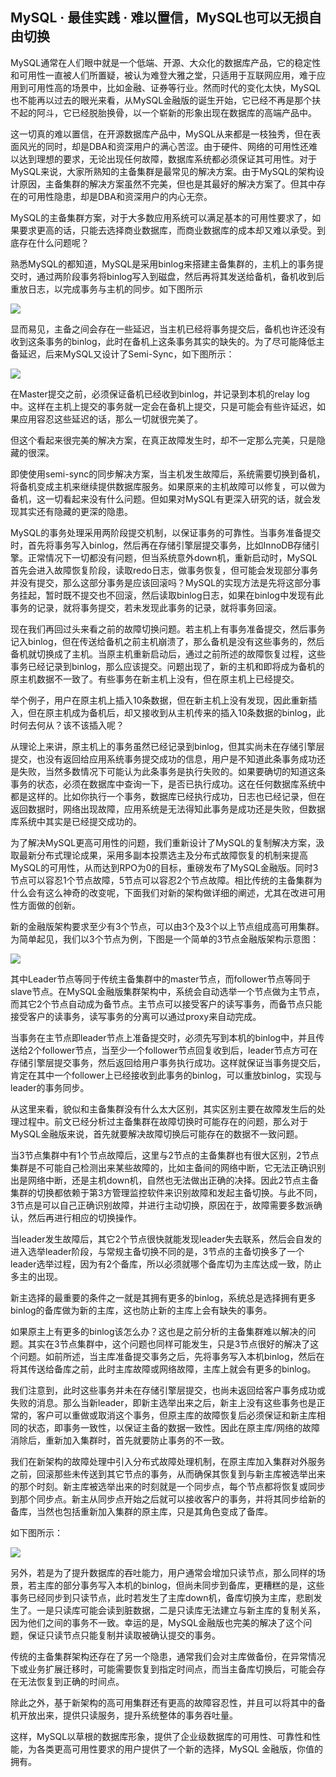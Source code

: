 ## MySQL · 最佳实践 · 难以置信，MySQL也可以无损自由切换


MySQL通常在人们眼中就是一个低端、开源、大众化的数据库产品，它的稳定性和可用性一直被人们所置疑，被认为难登大雅之堂，只适用于互联网应用，难于应用到可用性高的场景中，比如金融、证券等行业。然而时代的变化太快，MySQL也不能再以过去的眼光来看，从MySQL金融版的诞生开始，它已经不再是那个扶不起的阿斗，它已经脱胎换骨，以一个崭新的形象出现在数据库的高端产品中。  


这一切真的难以置信，在开源数据库产品中，MySQL从来都是一枝独秀，但在表面风光的同时，却是DBA和资深用户的满心苦涩。由于硬件、网络的可用性还难以达到理想的要求，无论出现任何故障，数据库系统都必须保证其可用性。对于MySQL来说，大家所熟知的主备集群是最常见的解决方案。由于MySQL的架构设计原因，主备集群的解决方案虽然不完美，但也是其最好的解决方案了。但其中存在的可用性隐患，却是DBA和资深用户的内心无奈。  


MySQL的主备集群方案，对于大多数应用系统可以满足基本的可用性要求了，如果要求更高的话，只能去选择商业数据库，而商业数据库的成本却又难以承受。到底存在什么问题呢？  


熟悉MySQL的都知道，MySQL是采用binlog来搭建主备集群的，主机上的事务提交时，通过两阶段事务将binlog写入到磁盘，然后再将其发送给备机，备机收到后重放日志，以完成事务与主机的同步。如下图所示  


![][0]  


显而易见，主备之间会存在一些延迟，当主机已经将事务提交后，备机也许还没有收到这条事务的binlog，此时在备机上这条事务其实的缺失的。为了尽可能降低主备延迟，后来MySQL又设计了Semi-Sync，如下图所示：  


![][1]  


在Master提交之前，必须保证备机已经收到binlog，并记录到本机的relay log中。这样在主机上提交的事务就一定会在备机上提交，只是可能会有些许延迟，如果应用容忍这些延迟的话，那么一切就很完美了。  


但这个看起来很完美的解决方案，在真正故障发生时，却不一定那么完美，只是隐藏的很深。  


即使使用semi-sync的同步解决方案，当主机发生故障后，系统需要切换到备机，将备机变成主机来继续提供数据库服务。如果原来的主机故障可以修复，可以做为备机，这一切看起来没有什么问题。但如果对MySQL有更深入研究的话，就会发现其实还有隐藏的更深的隐患。  


MySQL的事务处理采用两阶段提交机制，以保证事务的可靠性。当事务准备提交时，首先将事务写入binlog，然后再在存储引擎层提交事务，比如InnoDB存储引擎。正常情况下一切都没有问题，但当系统意外down机，重新启动时，MySQL首先会进入故障恢复阶段，读取redo日志，做事务恢复，但可能会发现部分事务并没有提交，那么这部分事务是应该回滚吗？MySQL的实现方法是先将这部分事务挂起，暂时既不提交也不回滚，然后读取binlog日志，如果在binlog中发现有此事务的记录，就将事务提交，若未发现此事务的记录，就将事务回滚。  


现在我们再回过头来看之前的故障切换问题。若主机上有事务准备提交，然后事务记入binlog，但在传送给备机之前主机崩溃了，那么备机是没有这些事务的，然后备机就切换成了主机。当原主机重新启动后，通过之前所述的故障恢复过程，这些事务已经记录到binlog，那么应该提交。问题出现了，新的主机和即将成为备机的原主机数据不一致了。有些事务在新主机上没有，但在原主机上已经提交。  


举个例子，用户在原主机上插入10条数据，但在新主机上没有发现，因此重新插入，但在原主机成为备机后，却又接收到从主机传来的插入10条数据的binlog，此时何去何从？该不该插入呢？  


从理论上来讲，原主机上的事务虽然已经记录到binlog，但其实尚未在存储引擎层提交，也没有返回给应用系统事务提交成功的信息，用户是不知道此条事务成功还是失败，当然多数情况下可能认为此条事务是执行失败的。如果要确切的知道这条事务的状态，必须在数据库中查询一下，是否已执行成功。这在任何数据库系统中都是这样的。比如你执行一个事务，数据库已经执行成功，日志也已经记录，但在返回数据时，网络出现故障，应用系统是无法得知此事务是成功还是失败，但数据库系统中其实是已经提交成功的。  


为了解决MySQL更高可用性的问题，我们重新设计了MySQL的复制解决方案，汲取最新分布式理论成果，采用多副本投票选主及分布式故障恢复的机制来提高MySQL的可用性，从而达到RPO为0的目标，重磅发布了MySQL金融版。同时3节点可以容忍1个节点故障，5节点可以容忍2个节点故障。相比传统的主备集群为什么会有这么神奇的改变呢，下面我们对新的架构做详细的阐述，尤其在改进可用性方面做的创新。  


新的金融版架构要求至少有3个节点，可以由3个及3个以上节点组成高可用集群。为简单起见，我们以3个节点为例，下图是一个简单的3节点金融版架构示意图：  


![][2]  


其中Leader节点等同于传统主备集群中的master节点，而follower节点等同于slave节点。在MySQL金融版集群架构中，系统会自动选举一个节点做为主节点，而其它2个节点自动成为备节点。主节点可以接受客户的读写事务，而备节点只能接受客户的读事务，读写事务的分离可以通过proxy来自动完成。  


当事务在主节点即leader节点上准备提交时，必须先写到本机的binlog中，并且传送给2个follower节点，当至少一个follower节点回复收到后，leader节点方可在存储引擎层提交事务，然后返回给用户事务执行成功。这样就保证当事务提交后，肯定在其中一个follower上已经接收到此事务的binlog，可以重放binlog，实现与leader的事务同步。  


从这里来看，貌似和主备集群没有什么太大区别，其实区别主要在故障发生后的处理过程中。前文已经分析过主备集群在故障切换时可能存在的问题，那么对于MySQL金融版来说，首先就要解决故障切换后可能存在的数据不一致问题。  


当3节点集群中有1个节点故障后，这里与2节点的主备集群也有很大区别，2节点集群是不可能自己检测出来某些故障的，比如主备间的网络中断，它无法正确识别出是网络中断，还是主机down机，自然也无法做出正确的决择。因此2节点主备集群的切换都依赖于第3方管理监控软件来识别故障和发起主备切换。与此不同，3节点是可以自己正确识别故障，并进行主动切换，原因在于，故障需要多数派确认，然后再进行相应的切换操作。  


当leader发生故障后，其它2个节点很快就能发现leader失去联系，然后会自发的进入选举leader阶段，与常规主备切换不同的是，3节点的主备切换多了一个leader选举过程，因为有2个备库，所以必须就哪个备库切为主库达成一致，防止多主的出现。  


新主选择的最重要的条件之一就是其拥有更多的binlog，系统总是选择拥有更多binlog的备库做为新的主库，这也防止新的主库上会有缺失的事务。  


如果原主上有更多的binlog该怎么办？这也是之前分析的主备集群难以解决的问题。其实在3节点集群中，这个问题也同样可能发生，只是3节点很好的解决了这个问题。如前所述，当主库准备提交事务之后，先将事务写入本机binlog，然后在将其传送给备库之前，此时主库故障或网络故障，主库上就会有更多的binlog。  


我们注意到，此时这些事务并未在存储引擎层提交，也尚未返回给客户事务成功或失败的消息。那么当新leader，即新主选举出来之后，新主上没有这些事务也是正常的，客户可以重做或取消这个事务，但原主库的故障恢复后必须保证和新主库相同的状态，即事务一致性，以保证主备的数据一致性。因此在原主库/网络的故障消除后，重新加入集群时，首先就要防止事务的不一致。  


我们在新架构的故障处理中引入分布式故障处理机制，在原主库加入集群对外服务之前，回滚那些未传送到其它节点的事务，从而确保其恢复到与新主库被选举出来的那个时刻。新主库被选举出来的时刻就是一个同步点，每个节点都将恢复或同步到那个同步点。新主从同步点开始之后就可以接收客户的事务，并将其同步给新的备库，当然也包括重新加入集群的原主库，只是其角色变成了备库。  


如下图所示：  


![][3]  


另外，若是为了提升数据库的吞吐能力，用户通常会增加只读节点，那么同样的场景，若主库的部分事务写入本机的binlog，但尚未同步到备库，更糟糕的是，这些事务已经同步到只读节点，此时若发生了主库down机，备库切换为主库，悲剧发生了。一是只读库可能会读到脏数据，二是只读库无法建立与新主库的复制关系，因为他们之间的事务不一致。幸运的是，MySQL金融版也完美的解决了这个问题，保证只读节点只能复制并读取被确认提交的事务。  


传统的主备集群架构还存在了另一个隐患，通常我们会对主库做备份，在异常情况下或业务扩展迁移时，可能需要恢复到指定时间点，而当主备库切换后，可能会存在无法恢复到正确的时间点。  


除此之外，基于新架构的高可用集群还有更高的故障容忍性，并且可以将其中的备机开放出来，提供只读服务，提升系统整体的事务吞吐量。  


这样，MySQL以草根的数据库形象，提供了企业级数据库的可用性、可靠性和性能，为各类更高可用性要求的用户提供了一个新的选择，MySQL 金融版，你值的拥有。  


[0]: http://ata2-img.cn-hangzhou.img-pub.aliyun-inc.com/4ee94e9fba3edb3cb456bb99c4043437.png
[1]: http://ata2-img.cn-hangzhou.img-pub.aliyun-inc.com/9881395459ca1614c95915725ac30cd1.png
[2]: http://ata2-img.cn-hangzhou.img-pub.aliyun-inc.com/18d83085ba98b5822fd9a128421de6b4.png
[3]: http://ata2-img.cn-hangzhou.img-pub.aliyun-inc.com/ea266110d99b9a2cc68b83f2159202f3.png